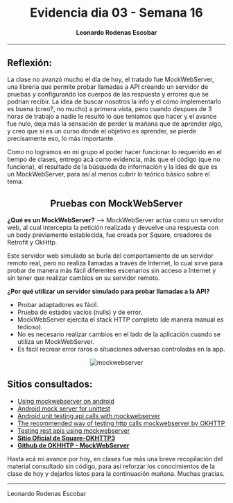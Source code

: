 <center>

# Evidencia dia 03 - Semana 16
#### Leonardo Rodenas Escobar

</center>

---

## **Reflexión:** 
La clase no avanzó mucho el día de hoy, el tratado fue MockWebServer, una libreria que permite probar llamadas a API creando un servidor de pruebas y configurando los cuerpos de las respuesta y errores que se podrian recibir. La idea de buscar nosotros la info y el cómo implementarlo es buena (creo?, no mucho) a primera vista, pero cuando despues de 3 horas de trabajo a nadie le resultó lo que teniamos que hacer y el avance fue nulo, deja más la sensación de perder la mañana que de aprender algo, y creo que si es un curso donde el objetivo es aprender, se pierde precisamente eso, lo más importante.

Como no logramos en mi grupo el poder hacer funcionar lo requerido en el tiempo de clases, entrego acá como evidencia, más que el código (que no funciona), el resultado de la búsqueda de información y la idea de que es un MockWebServer, para así al menos cubrir lo teórico básico sobre el tema.

<center>

## **Pruebas con MockWebServer**

</center>

**¿Qué es un MockWebServer?** -->  MockWebServer actúa como un servidor web, al cual intercepta la petición realizada y devuelve una respuesta con un body previamente establecida, fue creada por Square, creadores de Retrofit y OkHttp. 

Este servidor web simulado se burla del comportamiento de un servidor remoto real, pero no realiza llamadas a través de Internet, lo cual sirve para probar de manera más fácil diferentes escenarios sin acceso a Internet y sin tener que realizar cambios en su servidor remoto.

**¿Por qué utilizar un servidor simulado para probar llamadas a la API?**

- Probar adaptadores es fácil.
- Prueba de estados vacíos (nulls) y de error.
- MockWebServer ejercita el stack HTTP completo (de manera manual es tedioso).
- No es necesario realizar cambios en el lado de la aplicación cuando se utiliza un MockWebServer.
- Es fácil recrear error raros o situaciones adversas controladas en la app.

<center>

![mockwebserver](https://i.imgur.com/YYQZRrd.png)

</center>

## **Sitios consultados:**

- [Using mockwebserver on android](https://engineering.monstar-lab.com/en/post/2020/07/24/using-mockwebserver-on-android)
- [Android mock server for unittest](https://medium.com/mobile-app-development-publication/android-mock-server-for-unittest-82f5bbbf0362)
- [Android unit testing api calls with mockwebserver](https://www.ericthecoder.com/2020/02/03/android-unit-testing-api-calls-with-mockwebserver/)
- [The recommended way of testing http calls mockwebserver by OKHTTP](https://medium.com/xebia-engineering/the-recommended-way-of-testing-http-calls-mockwebserver-by-okhttp-e716f87d6122)
- [Testing rest apis using mockwebserver](https://www.raywenderlich.com/10091980-testing-rest-apis-using-mockwebserver)
- **[Sitio Oficial de Square-OKHTTP3](https://square.github.io/okhttp/#mockwebserver)**
- **[Github de OKHHTP - MockWebServer](https://github.com/square/okhttp)**


Hasta acá mi avance por hoy, en clases  fue más una breve recopilación del material consultado sin código, para así reforzar los conocimientos de la clase de hoy y dejarlos listos para la continuación mañana. Muchas gracias.

---

Leonardo Rodenas Escobar  
  